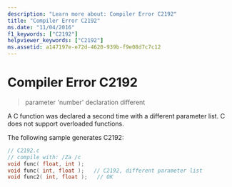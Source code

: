 ```yaml
---
description: "Learn more about: Compiler Error C2192"
title: "Compiler Error C2192"
ms.date: "11/04/2016"
f1_keywords: ["C2192"]
helpviewer_keywords: ["C2192"]
ms.assetid: a147197e-e72d-4620-939b-f9e08d7c7c12
---
```

# Compiler Error C2192

> parameter 'number' declaration different

A C function was declared a second time with a different parameter list. C does not support overloaded functions.

The following sample generates C2192:

```c
// C2192.c
// compile with: /Za /c
void func( float, int );
void func( int, float );   // C2192, different parameter list
void func2( int, float );   // OK
```
